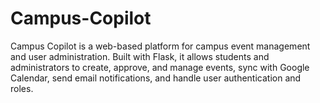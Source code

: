 # Campus-Copilot
Campus Copilot is a web-based platform for campus event management and user administration. Built with Flask, it allows students and administrators to create, approve, and manage events, sync with Google Calendar, send email notifications, and handle user authentication and roles.
